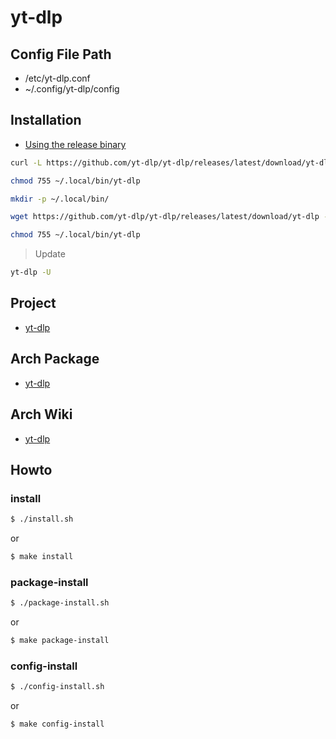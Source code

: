 
# yt-dlp


## Config File Path

* /etc/yt-dlp.conf
* ~/.config/yt-dlp/config


## Installation

* [Using the release binary](https://github.com/yt-dlp/yt-dlp/wiki/Installation#using-the-release-binary)


``` sh
curl -L https://github.com/yt-dlp/yt-dlp/releases/latest/download/yt-dlp -o ~/.local/bin/yt-dlp

chmod 755 ~/.local/bin/yt-dlp
```

``` sh
mkdir -p ~/.local/bin/

wget https://github.com/yt-dlp/yt-dlp/releases/latest/download/yt-dlp -O ~/.local/bin/yt-dlp

chmod 755 ~/.local/bin/yt-dlp
```

> Update

``` sh
yt-dlp -U
```

## Project

* [yt-dlp](https://github.com/yt-dlp/yt-dlp)


## Arch Package

* [yt-dlp](https://github.com/yt-dlp/yt-dlp)


## Arch Wiki

* [yt-dlp](https://wiki.archlinux.org/title/Yt-dlp)


## Howto


### install

``` sh
$ ./install.sh
```

or

``` sh
$ make install
```


### package-install

``` sh
$ ./package-install.sh
```

or

``` sh
$ make package-install
```


### config-install

``` sh
$ ./config-install.sh
```

or

``` sh
$ make config-install
```
